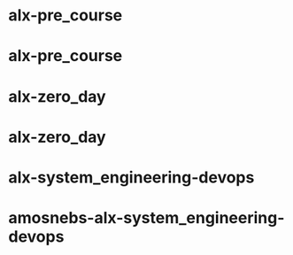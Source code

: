 # alx-pre_course
# alx-pre_course
# alx-zero_day
# alx-zero_day
# alx-system_engineering-devops
# amosnebs-alx-system_engineering-devops
